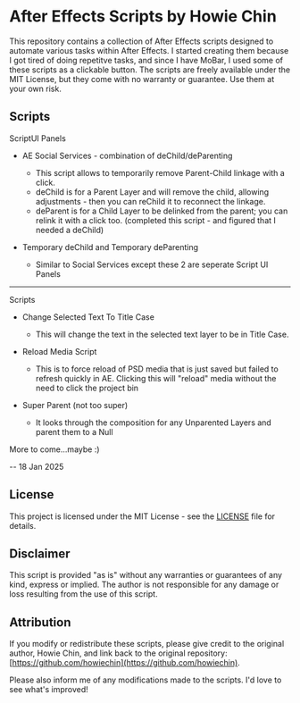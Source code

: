 # After Effects Scripts by Howie Chin

This repository contains a collection of After Effects scripts designed to automate various tasks within After Effects. I started creating them because I got tired of doing repetitve tasks, and since I have MoBar, I used some of these scripts as a clickable button.
The scripts are freely available under the MIT License, but they come with no warranty or guarantee. Use them at your own risk.

## Scripts

ScriptUI Panels
- AE Social Services - combination of deChild/deParenting 
  - This script allows to temporarily remove Parent-Child linkage with a click.
  - deChild is for a Parent Layer and will remove the child, allowing adjustments - then you can reChild it to reconnect the linkage.
  - deParent is for a Child Layer to be delinked from the parent; you can relink it with a click too. (completed this script - and figured that I needed a deChild)

- Temporary deChild and Temporary deParenting
  - Similar to Social Services except these 2 are seperate Script UI Panels

--------

Scripts

- Change Selected Text To Title Case
  - This will change the text in the selected text layer to be in Title Case.

- Reload Media Script
  - This is to force reload of PSD media that is just saved but failed to refresh quickly in AE. Clicking this will "reload" media without the need to click the project bin

- Super Parent (not too super)
  - It looks through the composition for any Unparented Layers and parent them to a Null

More to come...maybe :)

-- 18 Jan 2025





## License

This project is licensed under the MIT License - see the [LICENSE](LICENSE) file for details.

## Disclaimer

This script is provided "as is" without any warranties or guarantees of any kind, express or implied. The author is not responsible for any damage or loss resulting from the use of this script.

## Attribution

If you modify or redistribute these scripts, please give credit to the original author, Howie Chin, and link back to the original repository:  
[https://github.com/howiechin](https://github.com/howiechin).

Please also inform me of any modifications made to the scripts. I'd love to see what's improved!
